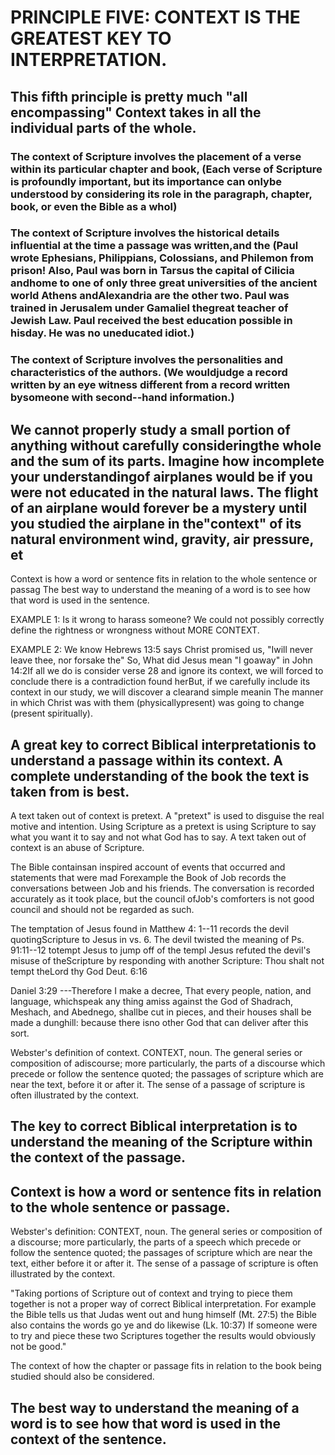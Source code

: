 # PRINCIPLE FIVE: CONTEXT IS THE GREATEST KEY TO INTERPRETATION.

## This fifth principle is pretty much \"all encompassing\" Context takes in all the individual parts of the whole.

### The context of Scripture involves the placement of a verse within its particular chapter and book, (Each verse of Scripture is profoundly important, but its importance can onlybe understood by considering its role in the paragraph, chapter, book, or even the Bible as a whol)

### The context of Scripture involves the historical details influential at the time a passage was written,and the (Paul wrote Ephesians, Philippians, Colossians, and Philemon from prison! Also, Paul was born in Tarsus the capital of Cilicia andhome to one of only three great universities of the ancient world Athens andAlexandria are the other two. Paul was trained in Jerusalem under Gamaliel thegreat teacher of Jewish Law. Paul received the best education possible in hisday. He was no uneducated idiot.)

### The context of Scripture involves the personalities and characteristics of the authors. (We wouldjudge a record written by an eye witness different from a record written bysomeone with second--hand information.)

## We cannot properly study a small portion of anything without carefully consideringthe whole and the sum of its parts. Imagine how incomplete your understandingof airplanes would be if you were not educated in the natural laws. The flight of an airplane would forever be a mystery until you studied the airplane in the\"context\" of its natural environment wind, gravity, air pressure, et

Context is how a word or sentence fits in relation to the whole sentence
or passag The best way to understand the meaning of a word is to see how
that word is used in the sentence.

EXAMPLE 1: Is it wrong to harass someone? We could not possibly
correctly define the rightness or wrongness without MORE CONTEXT.

EXAMPLE 2: We know Hebrews 13:5 says Christ promised us, \"Iwill never
leave thee, nor forsake the\" So, What did Jesus mean \"I goaway\" in
John 14:2If all we do is consider verse 28 and ignore its context, we
will forced to conclude there is a contradiction found herBut, if we
carefully include its context in our study, we will discover a clearand
simple meanin The manner in which Christ was with them
(physicallypresent) was going to change (present spiritually).

## A great key to correct Biblical interpretationis to understand a passage within its context. A complete understanding of the book the text is taken from is best.

A text taken out of context is pretext. A \"pretext\" is used to
disguise the real motive and intention. Using Scripture as a pretext is
using Scripture to say what you want it to say and not what God has to
say. A text taken out of context is an abuse of Scripture.

The Bible containsan inspired account of events that occurred and
statements that were mad Forexample the Book of Job records the
conversations between Job and his friends. The conversation is recorded
accurately as it took place, but the council ofJob\'s comforters is not
good council and should not be regarded as such.

The temptation of Jesus found in Matthew 4: 1--11 records the devil
quotingScripture to Jesus in vs. 6. The devil twisted the meaning of Ps.
91:11--12 totempt Jesus to jump off of the templ Jesus refuted the
devil\'s misuse of theScripture by responding with another Scripture:
Thou shalt not tempt theLord thy God Deut. 6:16

Daniel 3:29 ---Therefore I make a decree, That every people, nation, and
language, whichspeak any thing amiss against the God of Shadrach,
Meshach, and Abednego, shallbe cut in pieces, and their houses shall be
made a dunghill: because there isno other God that can deliver after
this sort.

Webster\'s definition of context. CONTEXT, noun. The general series or
composition of adiscourse; more particularly, the parts of a discourse
which precede or follow the sentence quoted; the passages of scripture
which are near the text, before it or after it. The sense of a passage
of scripture is often illustrated by the context.

## The key to correct Biblical interpretation is to understand the meaning of the Scripture within the context of the passage.

## Context is how a word or sentence fits in relation to the whole sentence or passage.

Webster\'s definition: CONTEXT, noun. The general series or composition
of a discourse; more particularly, the parts of a speech which precede
or follow the sentence quoted; the passages of scripture which are near
the text, either before it or after it. The sense of a passage of
scripture is often illustrated by the context.

\"Taking portions of Scripture out of context and trying to piece them
together is not a proper way of correct Biblical interpretation. For
example the Bible tells us that Judas went out and hung himself (Mt.
27:5) the Bible also contains the words go ye and do likewise (Lk.
10:37) If someone were to try and piece these two Scriptures together
the results would obviously not be good.\"

The context of how the chapter or passage fits in relation to the book
being studied should also be considered.

## The best way to understand the meaning of a word is to see how that word is used in the context of the sentence.
